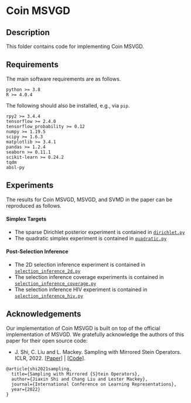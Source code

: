 # Coin MSVGD

## Description

This folder contains code for implementing Coin MSVGD.

## Requirements
The main software requirements are as follows.
```
python >= 3.8
R >= 4.0.4 
```

The following should also be installed, e.g., via `pip`.
```
rpy2 >= 3.4.4
tensorflow >= 2.4.0
tensorflow_probability >= 0.12
numpy >= 1.19.5
scipy >= 1.6.3
matplotlib >= 3.4.1
pandas >= 1.2.4
seaborn >= 0.11.1
scikit-learn >= 0.24.2
tqdm
absl-py
```

## Experiments
The results for Coin MSVGD, MSVGD, and SVMD in the paper can be 
reproduced as follows.

#### Simplex Targets

* The sparse Dirichlet posterior experiment is contained in [`dirichlet.py`](https://github.com/louissharrock/constrained-coin-sampling/blob/main/coin-msvgd/dirichlet.py)
* The quadratic simplex experiment is contained in [`quadratic.py`](https://github.com/louissharrock/constrained-coin-sampling/blob/main/coin-msvgd/quadratic.py)

#### Post-Selection Inference

* The 2D selection inference experiment is contained in [`selection_inference_2d.py`](https://github.com/louissharrock/constrained-coin-sampling/blob/main/coin-msvgd/selection_inference_2d.py)
* The selection inference coverage experiments is contained in [`selection_inference_coverage.py`](https://github.com/louissharrock/constrained-coin-sampling/blob/main/coin-msvgd/selection_inference_coverage.py)
* The selection inference HIV experiment is contained in [`selection_inference_hiv.py`](https://github.com/louissharrock/constrained-coin-sampling/blob/main/coin-msvgd/selection_inference_hiv.py)

## Acknowledgements

Our implementation of Coin MSVGD is built on top of the official 
implementation of MSVGD. We gratefully acknowledge the authors
of this paper for their open source code:
* J. Shi, C. Liu and L. Mackey. Sampling with Mirrored Stein Operators. ICLR, 2022. [[Paper](https://arxiv.org/abs/2106.12506)] | [[Code](https://github.com/thjashin/mirror-stein-samplers)].

```
@article{shi2021sampling,
  title={Sampling with Mirrored {S}tein Operators}, 
  author={Jiaxin Shi and Chang Liu and Lester Mackey},
  journal={International Conference on Learning Representations},
  year={2022}
}
```


